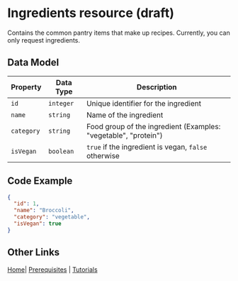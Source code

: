 # Ingredients resource (draft)

Contains the common pantry items that make up recipes. Currently, you can only request ingredients.

## Data Model

| Property| Data Type | Description |
|---|---|---|
| `id` | `integer`| Unique identifier for the ingredient |
| `name` | `string` | Name of the ingredient |
| `category` | `string` | Food group of the ingredient (Examples: "vegetable", "protein") |
| `isVegan` | `boolean` | `true` if the ingredient is vegan, `false` otherwise |

## Code Example

```json
{
  "id": 1,
  "name": "Broccoli",
  "category": "vegetable",
  "isVegan": true
}
```

## Other Links

[Home](../index.md)| [Prerequisites](../mmprefland.md) | [Tutorials](../mmtutorial.md)
